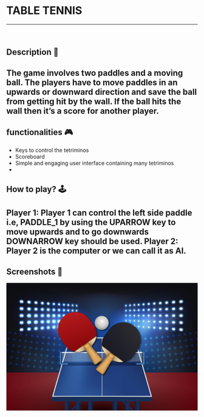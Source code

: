 # TABLE TENNIS 

---

<br>

## **Description 📃**
The game involves two paddles and a moving ball. The players have to move paddles in an upwards or downward direction and save the ball from getting hit by the wall. If the ball hits the wall then it’s a score for another player.
- 

## **functionalities 🎮**
- Keys to control the tetriminos
- Scoreboard
- Simple and engaging user interface containing many tetriminos
- 



## **How to play? 🕹️**
Player 1: Player 1 can control the left side paddle i.e, PADDLE_1 by using the UPARROW key to move upwards and to go downwards DOWNARROW key should be used.
Player 2: Player 2 is the computer or we can call it as AI.
- 



## **Screenshots 📸**


![image](../../assets/images/Table_Tennis.jpg)




